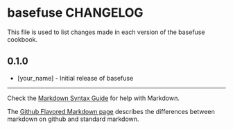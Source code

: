 basefuse CHANGELOG
==================

This file is used to list changes made in each version of the basefuse cookbook.

0.1.0
-----
- [your_name] - Initial release of basefuse

- - -
Check the [Markdown Syntax Guide](http://daringfireball.net/projects/markdown/syntax) for help with Markdown.

The [Github Flavored Markdown page](http://github.github.com/github-flavored-markdown/) describes the differences between markdown on github and standard markdown.
